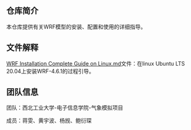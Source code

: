 ## 仓库简介

本仓库提供有关WRF模型的安装、配置和使用的详细指导。

## 文件解释
[WRF Installation Complete Guide on Linux.md](https://github.com/NWPU-Weather/NWPU-WRF-turorial/blob/main/WRF%20Installation%20Complete%20Guide%20on%20Linux.md)文件：在linux Ubuntu LTS 20.04上安装WRF-4.6.1的过程引导。

## 团队信息

团队：西北工业大学-电子信息学院-气象模拟项目

成员：蒋雯、黄宇波、杨觊、鲍衍琛